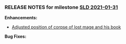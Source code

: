 ### RELEASE NOTES for milestone [SLD 2021-01-31](https://github.com/SkyrimLL/SDPlus/milestone/75?closed=1) 
**Enhancements:** 
- [Adjusted position of corpse of lost mage and his book](https://github.com/SkyrimLL/SDPlus/issues/1043)

**Bug Fixes:** 

